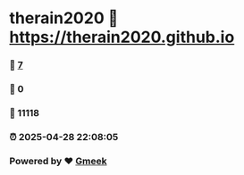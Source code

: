 # therain2020 :link: https://therain2020.github.io 
### :page_facing_up: [7](https://therain2020.github.io/tag.html) 
### :speech_balloon: 0 
### :hibiscus: 11118 
### :alarm_clock: 2025-04-28 22:08:05 
### Powered by :heart: [Gmeek](https://github.com/Meekdai/Gmeek)
